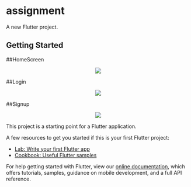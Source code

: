 # assignment

A new Flutter project.

## Getting Started

##HomeScreen

<p align="center">
  <img src="./Screenshots/HomeScreen.png" >
</p>

##Login

<p align="center">
  <img src="./Screenshots/Login.png" >
</p>

##Signup

<p align="center">
  <img src="./Screenshots/SignUp.png" >
</p>


This project is a starting point for a Flutter application.

A few resources to get you started if this is your first Flutter project:

- [Lab: Write your first Flutter app](https://flutter.dev/docs/get-started/codelab)
- [Cookbook: Useful Flutter samples](https://flutter.dev/docs/cookbook)

For help getting started with Flutter, view our
[online documentation](https://flutter.dev/docs), which offers tutorials,
samples, guidance on mobile development, and a full API reference.
